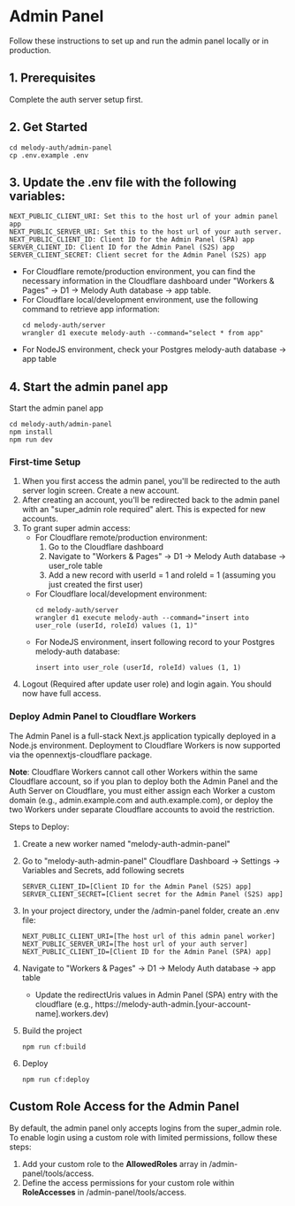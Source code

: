 # Admin Panel

Follow these instructions to set up and run the admin panel locally or in production.

## 1. Prerequisites
Complete the auth server setup first.

## 2. Get Started

```
cd melody-auth/admin-panel
cp .env.example .env
```

## 3. Update the .env file with the following variables:
```
NEXT_PUBLIC_CLIENT_URI: Set this to the host url of your admin panel app
NEXT_PUBLIC_SERVER_URI: Set this to the host url of your auth server.
NEXT_PUBLIC_CLIENT_ID: Client ID for the Admin Panel (SPA) app
SERVER_CLIENT_ID: Client ID for the Admin Panel (S2S) app
SERVER_CLIENT_SECRET: Client secret for the Admin Panel (S2S) app
```

- For Cloudflare remote/production environment, you can find the necessary information in the Cloudflare dashboard under "Workers & Pages" -> D1 -> Melody Auth database -> app table.
- For Cloudflare local/development environment, use the following command to retrieve app information:
  ```
  cd melody-auth/server
  wrangler d1 execute melody-auth --command="select * from app"
  ```
- For NodeJS environment, check your Postgres melody-auth database -> app table

## 4. Start the admin panel app

Start the admin panel app
```
cd melody-auth/admin-panel
npm install
npm run dev
```

### First-time Setup

1. When you first access the admin panel, you'll be redirected to the auth server login screen. Create a new account.
2. After creating an account, you'll be redirected back to the admin panel with an "super_admin role required" alert. This is expected for new accounts.
3. To grant super admin access:
    - For Cloudflare remote/production environment:
      1. Go to the Cloudflare dashboard
      2. Navigate to "Workers & Pages" -> D1 -> Melody Auth database -> user_role table
      3. Add a new record with userId = 1 and roleId = 1 (assuming you just created the first user)
    - For Cloudflare local/development environment:
      ```
      cd melody-auth/server
      wrangler d1 execute melody-auth --command="insert into user_role (userId, roleId) values (1, 1)"
      ```
    - For NodeJS environment, insert following record to your Postgres melody-auth database:
      ```
      insert into user_role (userId, roleId) values (1, 1)
      ```
4. Logout (Required after update user role) and login again. You should now have full access.

### Deploy Admin Panel to Cloudflare Workers
The Admin Panel is a full-stack Next.js application typically deployed in a Node.js environment. Deployment to Cloudflare Workers is now supported via the opennextjs-cloudflare package.

**Note**: Cloudflare Workers cannot call other Workers within the same Cloudflare account, so if you plan to deploy both the Admin Panel and the Auth Server on Cloudflare, you must either assign each Worker a custom domain (e.g., admin.example.com and auth.example.com), or deploy the two Workers under separate Cloudflare accounts to avoid the restriction.
  
Steps to Deploy:  
1. Create a new worker named "melody-auth-admin-panel"
2. Go to "melody-auth-admin-panel" Cloudflare Dashboard -> Settings -> Variables and Secrets, add following secrets
    ```
    SERVER_CLIENT_ID=[Client ID for the Admin Panel (S2S) app]
    SERVER_CLIENT_SECRET=[Client secret for the Admin Panel (S2S) app]
    ```
3. In your project directory, under the /admin-panel folder, create an .env file:
    ```
    NEXT_PUBLIC_CLIENT_URI=[The host url of this admin panel worker]
    NEXT_PUBLIC_SERVER_URI=[The host url of your auth server]
    NEXT_PUBLIC_CLIENT_ID=[Client ID for the Admin Panel (SPA) app]
    ```
4. Navigate to "Workers & Pages" -> D1 -> Melody Auth database -> app table 
    - Update the redirectUris values in Admin Panel (SPA)	entry with the cloudflare  (e.g., https://melody-auth-admin.[your-account-name].workers.dev)

5. Build the project
    ```
    npm run cf:build
    ```
6. Deploy
    ```
    npm run cf:deploy
    ```

## Custom Role Access for the Admin Panel
By default, the admin panel only accepts logins from the super_admin role. To enable login using a custom role with limited permissions, follow these steps:
1. Add your custom role to the **AllowedRoles** array in /admin-panel/tools/access.
2. Define the access permissions for your custom role within **RoleAccesses** in /admin-panel/tools/access.